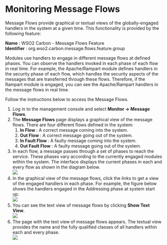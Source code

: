 # Monitoring Message Flows

Message Flows provide graphical or textual views of the globally-engaged
handlers in the system at a given time. This functionality is provided
by the following feature:

**Name** : WSO2 Carbon - Message Flows Feature  
**Identifier** : org.wso2.carbon.message.flows.feature.group

Modules use handlers to engage in different message flows at defined
phases. You can observe the handlers invoked in each phase of each flow
in real time. For example, the Apache/Rampart module defines handlers in
the security phase of each flow, which handles the security aspects of
the messages that are transferred through these flows. Therefore, if the
Rampart module is engaged, you can see the Apache/Rampart handlers in
the message flows in real time.

Follow the instructions below to access the Message Flows.

1.  Log in to the management console and select **Monitor -\> Message
    Flows**.
2.  The **Message Flows** page displays a graphical view of the message
    flows. There are four different flows defined in the system:
    1.  **In Flow** : A correct message coming into the system.
    2.  **Out Flow** : A correct message going out of the system.
    3.  **In Fault Flow** : A faulty message coming into the system.
    4.  **Out Fault Flow** : A faulty message going out of the system.
3.  In each flow, a message passes through a set of phases to reach the
    service. These phases vary according to the currently engaged
    modules within the system. The interface displays the current phases
    in each and every flow as shown in the diagram below.  
    ![](attachments/53125407/53287294.png)
4.  In the graphical view of the message flows, click the links to get a
    view of the engaged handlers in each phase. For example, the figure
    below shows the handlers engaged in the Addressing phase at system
    start up.  
    ![](attachments/53125407/53287299.png)
5.  You can see the text view of message flows by clicking **Show Text
    View**.  
    ![](attachments/53125407/53287296.png)
6.  The page with the text view of message flows appears. The textual
    view provides the name and the fully qualified classes of all
    handlers within each and every phase.  
    ![](attachments/53125407/53287297.png)
